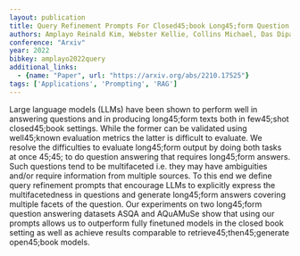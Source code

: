 ```yaml
---
layout: publication
title: Query Refinement Prompts For Closed45;book Long45;form Question Answering
authors: Amplayo Reinald Kim, Webster Kellie, Collins Michael, Das Dipanjan, Narayan Shashi
conference: "Arxiv"
year: 2022
bibkey: amplayo2022query
additional_links:
  - {name: "Paper", url: "https://arxiv.org/abs/2210.17525"}
tags: ['Applications', 'Prompting', 'RAG']
---
```

Large language models (LLMs) have been shown to perform well in answering questions and in producing long45;form texts both in few45;shot closed45;book settings. While the former can be validated using well45;known evaluation metrics the latter is difficult to evaluate. We resolve the difficulties to evaluate long45;form output by doing both tasks at once 45;45; to do question answering that requires long45;form answers. Such questions tend to be multifaceted i.e. they may have ambiguities and/or require information from multiple sources. To this end we define query refinement prompts that encourage LLMs to explicitly express the multifacetedness in questions and generate long45;form answers covering multiple facets of the question. Our experiments on two long45;form question answering datasets ASQA and AQuAMuSe show that using our prompts allows us to outperform fully finetuned models in the closed book setting as well as achieve results comparable to retrieve45;then45;generate open45;book models.
